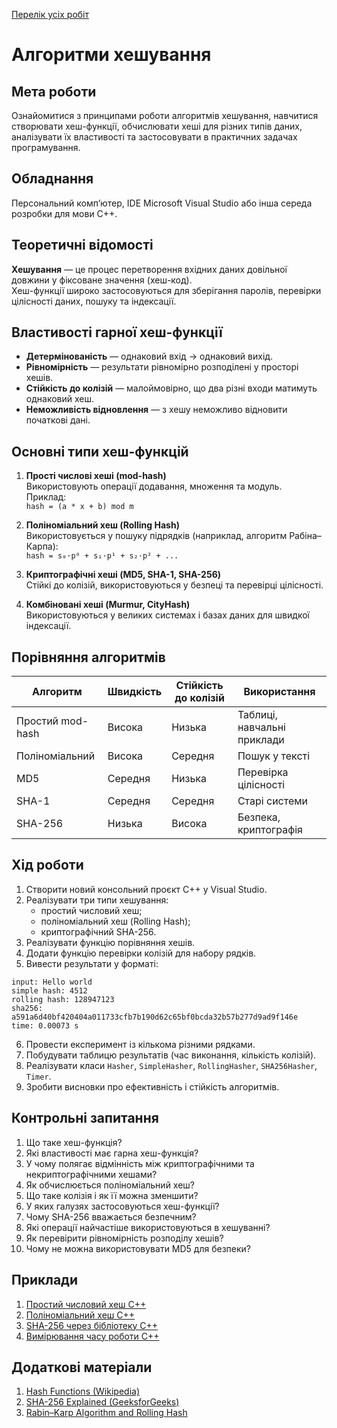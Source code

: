 
[Перелік усіх робіт](README.md)

# Алгоритми хешування

## Мета роботи

Ознайомитися з принципами роботи алгоритмів хешування, навчитися створювати хеш-функції, обчислювати хеші для різних типів даних, аналізувати їх властивості та застосовувати в практичних задачах програмування.

## Обладнання

Персональний комп’ютер, IDE Microsoft Visual Studio або інша середа розробки для мови C++.

## Теоретичні відомості

**Хешування** — це процес перетворення вхідних даних довільної довжини у фіксоване значення (хеш-код).  
Хеш-функції широко застосовуються для зберігання паролів, перевірки цілісності даних, пошуку та індексації.

## Властивості гарної хеш-функції

- **Детермінованість** — однаковий вхід → однаковий вихід.  
- **Рівномірність** — результати рівномірно розподілені у просторі хешів.  
- **Стійкість до колізій** — малоймовірно, що два різні входи матимуть однаковий хеш.  
- **Неможливість відновлення** — з хешу неможливо відновити початкові дані.

## Основні типи хеш-функцій

1. **Прості числові хеші (mod-hash)**  
   Використовують операції додавання, множення та модуль.  
   Приклад:  
   `hash = (a * x + b) mod m`

2. **Поліноміальний хеш (Rolling Hash)**  
   Використовується у пошуку підрядків (наприклад, алгоритм Рабіна–Карпа):  
   `hash = s₀·p⁰ + s₁·p¹ + s₂·p² + ...`

3. **Криптографічні хеші (MD5, SHA-1, SHA-256)**  
   Стійкі до колізій, використовуються у безпеці та перевірці цілісності.

4. **Комбіновані хеші (Murmur, CityHash)**  
   Використовуються у великих системах і базах даних для швидкої індексації.

## Порівняння алгоритмів

| Алгоритм       | Швидкість | Стійкість до колізій | Використання |
|----------------|-----------|----------------------|---------------|
| Простий mod-hash | Висока | Низька | Таблиці, навчальні приклади |
| Поліноміальний | Висока | Середня | Пошук у тексті |
| MD5            | Середня | Низька | Перевірка цілісності |
| SHA-1          | Середня | Середня | Старі системи |
| SHA-256        | Низька | Висока | Безпека, криптографія |

## Хід роботи

1. Створити новий консольний проєкт C++ у Visual Studio.  
2. Реалізувати три типи хешування:
   - простий числовий хеш;
   - поліноміальний хеш (Rolling Hash);
   - криптографічний SHA-256.
3. Реалізувати функцію порівняння хешів.
4. Додати функцію перевірки колізій для набору рядків.
5. Вивести результати у форматі:

```
input: Hello world
simple hash: 4512
rolling hash: 128947123
sha256: a591a6d40bf420404a011733cfb7b190d62c65bf0bcda32b57b277d9ad9f146e
time: 0.00073 s
```

6. Провести експеримент із кількома різними рядками.
7. Побудувати таблицю результатів (час виконання, кількість колізій).
8. Реалізувати класи `Hasher`, `SimpleHasher`, `RollingHasher`, `SHA256Hasher`, `Timer`.
9. Зробити висновки про ефективність і стійкість алгоритмів.

## Контрольні запитання

1. Що таке хеш-функція?
2. Які властивості має гарна хеш-функція?
3. У чому полягає відмінність між криптографічними та некриптографічними хешами?
4. Як обчислюється поліноміальний хеш?
5. Що таке колізія і як її можна зменшити?
6. У яких галузях застосовуються хеш-функції?
7. Чому SHA-256 вважається безпечним?
8. Які операції найчастіше використовуються в хешуванні?
9. Як перевірити рівномірність розподілу хешів?
10. Чому не можна використовувати MD5 для безпеки?

## Приклади

1. [Простий числовий хеш C++](src/lab-09-001.cpp)  
2. [Поліноміальний хеш C++](src/lab-09-002.cpp)  
3. [SHA-256 через бібліотеку C++](src/lab-09-003.cpp)  
4. [Вимірювання часу роботи C++](src/lab-09-100.cpp)

## Додаткові матеріали

1. [Hash Functions (Wikipedia)](https://en.wikipedia.org/wiki/Hash_function)  
2. [SHA-256 Explained (GeeksforGeeks)](https://www.geeksforgeeks.org/sha-256-hash-in-cpp/)  
3. [Rabin–Karp Algorithm and Rolling Hash](https://cp-algorithms.com/string/rabin_karp.html)
